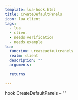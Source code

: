 ```yaml
---
template: lua-hook.html
title: CreateDefaultPanels
icon: lua-client
tags:
  - lua
  - client
  - needs-verification
  - needs-example
lua:
  function: CreateDefaultPanels
  realm: client
  description: ""
  arguments:
  
  returns:
    
---
```


<div class="lua__search__keywords">
hook CreateDefaultPanels &#x2013; ""
</div>
